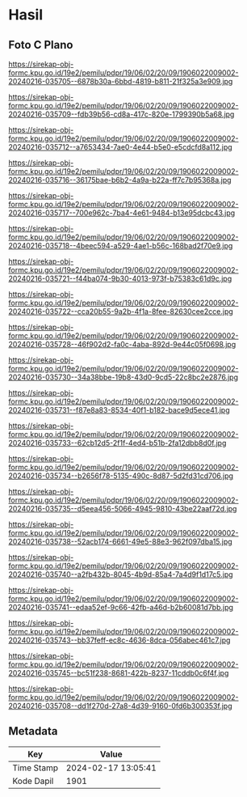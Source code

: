 # Hasil

## Foto C Plano

https://sirekap-obj-formc.kpu.go.id/19e2/pemilu/pdpr/19/06/02/20/09/1906022009002-20240216-035705--6878b30a-6bbd-4819-b811-21f325a3e909.jpg

https://sirekap-obj-formc.kpu.go.id/19e2/pemilu/pdpr/19/06/02/20/09/1906022009002-20240216-035709--fdb39b56-cd8a-417c-820e-1799390b5a68.jpg

https://sirekap-obj-formc.kpu.go.id/19e2/pemilu/pdpr/19/06/02/20/09/1906022009002-20240216-035712--a7653434-7ae0-4e44-b5e0-e5cdcfd8a112.jpg

https://sirekap-obj-formc.kpu.go.id/19e2/pemilu/pdpr/19/06/02/20/09/1906022009002-20240216-035716--36175bae-b6b2-4a9a-b22a-ff7c7b95368a.jpg

https://sirekap-obj-formc.kpu.go.id/19e2/pemilu/pdpr/19/06/02/20/09/1906022009002-20240216-035717--700e962c-7ba4-4e61-9484-b13e95dcbc43.jpg

https://sirekap-obj-formc.kpu.go.id/19e2/pemilu/pdpr/19/06/02/20/09/1906022009002-20240216-035718--4beec594-a529-4ae1-b56c-168bad2f70e9.jpg

https://sirekap-obj-formc.kpu.go.id/19e2/pemilu/pdpr/19/06/02/20/09/1906022009002-20240216-035721--f44ba074-9b30-4013-973f-b75383c61d9c.jpg

https://sirekap-obj-formc.kpu.go.id/19e2/pemilu/pdpr/19/06/02/20/09/1906022009002-20240216-035722--cca20b55-9a2b-4f1a-8fee-82630cee2cce.jpg

https://sirekap-obj-formc.kpu.go.id/19e2/pemilu/pdpr/19/06/02/20/09/1906022009002-20240216-035728--46f902d2-fa0c-4aba-892d-9e44c05f0698.jpg

https://sirekap-obj-formc.kpu.go.id/19e2/pemilu/pdpr/19/06/02/20/09/1906022009002-20240216-035730--34a38bbe-19b8-43d0-9cd5-22c8bc2e2876.jpg

https://sirekap-obj-formc.kpu.go.id/19e2/pemilu/pdpr/19/06/02/20/09/1906022009002-20240216-035731--f87e8a83-8534-40f1-b182-bace9d5ece41.jpg

https://sirekap-obj-formc.kpu.go.id/19e2/pemilu/pdpr/19/06/02/20/09/1906022009002-20240216-035733--62cb12d5-2f1f-4ed4-b51b-2fa12dbb8d0f.jpg

https://sirekap-obj-formc.kpu.go.id/19e2/pemilu/pdpr/19/06/02/20/09/1906022009002-20240216-035734--b2656f78-5135-490c-8d87-5d2fd31cd706.jpg

https://sirekap-obj-formc.kpu.go.id/19e2/pemilu/pdpr/19/06/02/20/09/1906022009002-20240216-035735--d5eea456-5066-4945-9810-43be22aaf72d.jpg

https://sirekap-obj-formc.kpu.go.id/19e2/pemilu/pdpr/19/06/02/20/09/1906022009002-20240216-035738--52acb174-6661-49e5-88e3-962f097dba15.jpg

https://sirekap-obj-formc.kpu.go.id/19e2/pemilu/pdpr/19/06/02/20/09/1906022009002-20240216-035740--a2fb432b-8045-4b9d-85a4-7a4d9f1d17c5.jpg

https://sirekap-obj-formc.kpu.go.id/19e2/pemilu/pdpr/19/06/02/20/09/1906022009002-20240216-035741--edaa52ef-9c66-42fb-a46d-b2b60081d7bb.jpg

https://sirekap-obj-formc.kpu.go.id/19e2/pemilu/pdpr/19/06/02/20/09/1906022009002-20240216-035743--bb37feff-ec8c-4636-8dca-056abec461c7.jpg

https://sirekap-obj-formc.kpu.go.id/19e2/pemilu/pdpr/19/06/02/20/09/1906022009002-20240216-035745--bc51f238-8681-422b-8237-11cddb0c6f4f.jpg

https://sirekap-obj-formc.kpu.go.id/19e2/pemilu/pdpr/19/06/02/20/09/1906022009002-20240216-035708--dd1f270d-27a8-4d39-9160-0fd6b300353f.jpg


## Metadata

| Key        | Value               |
| ---------- | ------------------- |
| Time Stamp | 2024-02-17 13:05:41 |
| Kode Dapil | 1901                |



